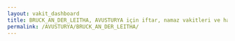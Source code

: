 ```yaml
---
layout: vakit_dashboard
title: BRUCK_AN_DER_LEITHA, AVUSTURYA için iftar, namaz vakitleri ve hava durumu - ilçe/eyalet seç
permalink: /AVUSTURYA/BRUCK_AN_DER_LEITHA/
---
```


<script type="text/javascript">
  var GLOBAL_COUNTRY = 'AVUSTURYA';
  var GLOBAL_CITY = 'BRUCK_AN_DER_LEITHA';
  var GLOBAL_STATE = '';
  var lat = 72;
  var lon = 21;
</script>

